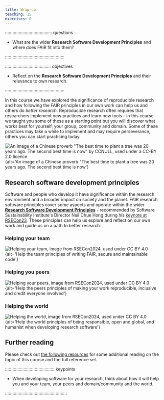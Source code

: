 ```yaml
---
title: Wrap-up
teaching: 15
exercises: 0
---
```


:::::::::::::::::::::::::::::::::::::: questions 

-  What are the wider **Research Software Development Principles** and where does FAIR fit into them?

::::::::::::::::::::::::::::::::::::::::::::::::

::::::::::::::::::::::::::::::::::::: objectives

- Reflect on the **Research Software Development Principles** and their relevance to own research.

::::::::::::::::::::::::::::::::::::::::::::::::

In this course we have explored the significance of reproducible research and how following the FAIR principles in 
our own work can help us and others do *better research*. 
Reproducible research often requires that researchers implement new practices and learn new tools - in this course 
we taught you some of these as a starting point but you will discover what works best for yourself, 
your group, community and domain. 
Some of these practices may take a while to implement and may require perseverance, 
others you can start practicing today. 

![An image of a Chinese proverb "The best time to plant a tree was 20 years ago. The second best time is now" by CCNULL, used under a CC-BY 2.0 licence](episodes/fig/plant-a-tree.jpg){alt='An image of a Chinese proverb "The best time to plant a tree was 20 years ago. The second best time is now'}

## Research software development principles

Software and people who develop it have significance within the research environment and
a broader impact on society and the planet.
FAIR research software principles cover some aspects and operate within the wider [**Research Software Development
Principles**](https://rsecon24.society-rse.org/about/research-software-development-principles/) - recommended by Software Sustainability Institute's Director Neil Chue Hong during his [keynote at RSECon23](https://rsecon24.society-rse.org/about/research-software-development-principles/#neil-chue-hong-rse23-keynote).
These principles can help us explore and reflect on our own work and guide us on a path to better research.

### Helping your team

![Helping your team, image from RSECon2024, used under CC BY 4.0](episodes/fig/help-the-team.png){alt='Help the team principles of writing FAIR, secure and maintainable code'}

### Helping you peers

![Helping your peers, image from RSECon2024, used under CC BY 4.0](episodes/fig/help-the-peers.png){alt='Help the peers principles of making your work reproducible, inclusive and credit everyone involved'}

### Helping the world

![Helping the world, image from RSECon2024, used under CC BY 4.0](episodes/fig/help-the-world.png){alt='Help the world principles of being responsible, open and global, and humanist when developing research software'}

## Further reading

Please check out [the following resources](learners/reference.md#litref) for some additional reading 
on the topic of this course and the full reference set.

:::::::::::::::::::::::::::::::::::::::: keypoints

- When developing software for your research, think about how it will help you and your team, your peers and domain/community and 
the world.

::::::::::::::::::::::::::::::::::::::::::::::::::
